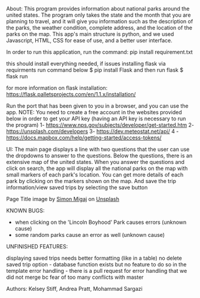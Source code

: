About:
This program provides information about national parks around the united states. The program only takes the state and the month that you are planning to travel, and it will give you information such as the description of the parks, the weather condition, complete address, and the location of the parks on the map. 
This app's main structure is python, and we used Javascript, HTML, CSS for ease of use, and a better user interface.

In order to run this application, run the command: pip install requirement.txt

this should install everything needed, if issues installing flask via requirments run command below
$ pip install Flask
and then run flask
$ flask run

for more information on flask installation:
https://flask.palletsprojects.com/en/1.1.x/installation/

Run the port that has been given to you in a browser, and you can use the app.
NOTE: You need to create a free account in the websites provided below in order to get your API key (having an API key is necessary to run the program)
1- https://www.nps.gov/subjects/developer/get-started.htm
2- https://unsplash.com/developers
3- https://dev.meteostat.net/api/
4 - https://docs.mapbox.com/help/getting-started/access-tokens/


UI: 
The main page displays a line with two questions that the user can use the dropdowns to answer to the questions. 
Below the questions, there is an extensive map of the united states.
When you answer the questions and click on search, the app will display all the national parks on the map with small markers of each park's location. 
You can get more details of each park by clicking on the markers shown on the map. And save the trip information/view saved trips by selecting the save button

Page Title image by <a href="https://unsplash.com/@simonmigaj?utm_source=unsplash&utm_medium=referral&utm_content=creditCopyText">Simon Migaj</a> on <a href="https://unsplash.com/s/photos/travel-app?utm_source=unsplash&utm_medium=referral&utm_content=creditCopyText">Unsplash</a>
  

KNOWN BUGS:

* when clicking on the 'Lincoln Boyhood' Park causes errors (unknown cause)
* some random parks cause an error as well (unknown cause)


UNFINISHED FEATURES:

displaying saved trips needs better formatting (like in a table)
no delete saved trip option - database function exists but no feature to do so in the template
error handling - there is a pull request for error handling that we did not merge bc fear of too many conflicts with master



Authors: 
Kelsey Stiff, Andrea Pratt, Mohammad Sargazi
